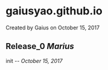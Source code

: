 # gaiusyao.github.io
Created by Gaius on October 15, 2017

## Release_0 *Marius* 
init  *-- October 15, 2017*
